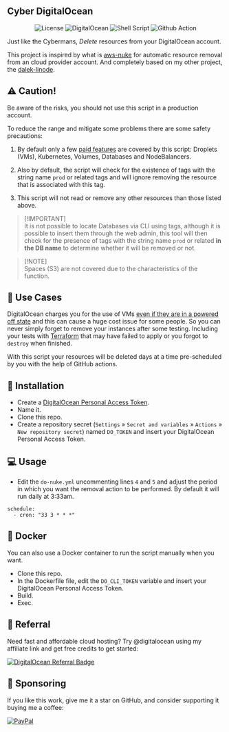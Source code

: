 <h2>Cyber DigitalOcean</h2>

<p align="center">
    <img alt="License" src="https://img.shields.io/badge/License-GPLv3-blue.svg?style=for-the-badge" />
    <img alt="DigitalOcean" src="https://img.shields.io/badge/DigitalOcean-0080FF?logo=digitalocean&logoColor=fff&style=for-the-badge" />
    <img alt="Shell Script" src="https://img.shields.io/badge/Shell_Script-121011?style=for-the-badge&logo=gnu-bash&logoColor=white" />
    <img alt="Github Action " src="https://img.shields.io/badge/GitHub_Actions-2088FF?style=for-the-badge&logo=github-actions&logoColor=white" />
</p>

Just like the Cybermans, _Delete_ resources from your DigitalOcean account.

This project is inspired by what is <a href="https://github.com/rebuy-de/aws-nuke" target="_blank">aws-nuke</a> for automatic resource removal from an cloud provider account. And completely based on my other project, the [dalek-linode](https://github.com/ciro-mota/dalek-linode).

## ⚠️ Caution!

Be aware of the risks, you should not use this script in a production account.

To reduce the range and mitigate some problems there are some safety precautions:

1. By default only a few [paid features](https://www.digitalocean.com/pricing) are covered by this script: Droplets (VMs), Kubernetes, Volumes, Databases and NodeBalancers.

2. Also by default, the script will check for the existence of tags with the string name `prod` or related tags and will ignore removing the resource that is associated with this tag.

3. This script will not read or remove any other resources than those listed above.

> [!IMPORTANT]\
> It is not possible to locate Databases via CLI using tags, although it is possible to insert them through the web admin, this tool will then check for the presence of tags with the string name `prod` or related **in the DB name** to determine whether it will be removed or not.

> [!NOTE]\
> Spaces (S3) are not covered due to the characteristics of the function.

## 💸 Use Cases

DigitalOcean charges you for the use of VMs [even if they are in a powered off state](https://www.digitalocean.com/pricing/droplets#general-faq) and this can cause a huge cost issue for some people. So you can never simply forget to remove your instances after some testing. Including your tests with [Terraform](https://www.terraform.io/) that may have failed to apply or you forgot to `destroy` when finished.

With this script your resources will be deleted days at a time pre-scheduled by you with the help of GitHub actions.

## 🚀 Installation

- Create a [DigitalOcean Personal Access Token](https://docs.digitalocean.com/reference/api/create-personal-access-token/).
- Name it.
- Clone this repo.
- Create a repository secret (`Settings` » `Secret and variables` » `Actions` » `New repository secret`) named `DO_TOKEN` and insert your DigitalOcean Personal Access Token.

## 💻 Usage

- Edit the `do-nuke.yml` uncommenting lines `4` and `5` and adjust the period in which you want the removal action to be performed. By default it will run daily at 3:33am.

```
schedule:
  - cron: "33 3 * * *"
```

## 🐳 Docker

You can also use a Docker container to run the script manually when you want.

- Clone this repo.
- In the Dockerfile file, edit the `DO_CLI_TOKEN` variable and insert your DigitalOcean Personal Access Token.
- Build.
- Exec.

## 🤝 Referral

Need fast and affordable cloud hosting? Try @digitalocean using my affiliate link and get free credits to get started:

[![DigitalOcean Referral Badge](https://web-platforms.sfo2.cdn.digitaloceanspaces.com/WWW/Badge%201.svg)](https://www.digitalocean.com/?refcode=edfc9fa3f486&utm_campaign=Referral_Invite&utm_medium=Referral_Program&utm_source=badge)

## 🎁 Sponsoring

If you like this work, give me it a star on GitHub, and consider supporting it buying me a coffee:

[![PayPal](https://img.shields.io/badge/PayPal-00457C?style=for-the-badge&logo=paypal&logoColor=white)](https://www.paypal.com/donate/?business=VUS6R8TX53NTS&no_recurring=0&currency_code=USD)